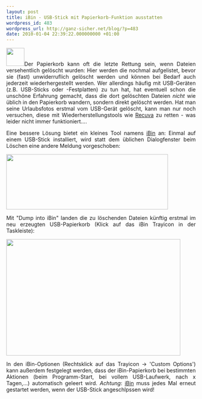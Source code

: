 ```yaml
---
layout: post
title: iBin - USB-Stick mit Papierkorb-Funktion ausstatten
wordpress_id: 483
wordpress_url: http://ganz-sicher.net/blog/?p=483
date: 2010-01-04 22:39:22.000000000 +01:00
---
```

<div class="borderimg">
<p style="text-align: justify;"><a href="http://ganz-sicher.net/blog/wp-content/uploads/iBin-icon.png"><img class="alignleft size-full wp-image-494" title="iBin icon" src="http://ganz-sicher.net/blog/wp-content/uploads/iBin-icon.png" alt="" width="48" height="48" /></a>Der Papierkorb kann oft die letzte Rettung sein, wenn Dateien versehentlich gelöscht wurden: Hier werden die nochmal aufgelistet, bevor sie (fast) unwiderruflich gelöscht werden und können bei Bedarf auch jederzeit wiederhergestellt werden. Wer allerdings häufig mit USB-Geräten (z.B. USB-Sticks oder -Festplatten) zu tun hat, hat eventuell schon die unschöne Erfahrung gemacht, dass die dort gelöschten Dateien <em>nicht</em> wie üblich in den Papierkorb wandern, sondern direkt gelöscht werden. Hat man seine Urlaubsfotos erstmal vom USB-Gerät gelöscht, kann man nur noch versuchen, diese mit Wiederherstellungstools wie <a href="http://www.piriform.com/recuva">Recuva</a> zu retten - was leider nicht immer funktioniert....<!--more--></p>
<p style="text-align: justify;">Eine bessere Lösung bietet ein kleines Tool namens <a href="http://www.autohotkey.net/~FirstToyLab/project_iBin_download.htm" target="_blank">iBin</a> an: Einmal auf einem USB-Stick installiert, wird statt dem üblichen Dialogfenster beim Löschen eine andere Meldung vorgeschoben:</p>
<p style="text-align: justify;"><img class="aligncenter size-full wp-image-486" title="ibin löschen abfrage" src="http://ganz-sicher.net/blog/wp-content/uploads/ibin-löschen-abfrage.png" alt="" width="430" height="147" /></p>
<p style="text-align: justify;">Mit "Dump into iBin" landen die zu löschenden Dateien künftig erstmal im neu erzeugten USB-Papierkorb (Klick auf das iBin Trayicon in der Taskleiste):</p>
<p style="text-align: justify;"><a href="http://ganz-sicher.net/blog/wp-content/uploads/ibin-gelöschte-dateien.png"><img class="aligncenter size-full wp-image-487" title="ibin gelöschte dateien" src="http://ganz-sicher.net/blog/wp-content/uploads/ibin-gelöschte-dateien.png" alt="" width="463" height="310" /></a></p>
<p style="text-align: justify;">In den iBin-Optionen (Rechtsklick auf das Trayicon -&gt; 'Custom Options') kann außerdem festgelegt werden, dass der iBin-Papierkorb bei bestimmten Aktionen (beim Programm-Start, bei vollem USB-Laufwerk, nach x Tagen,...) automatisch geleert wird.
<em>Achtung</em>: <a href="http://www.autohotkey.net/~FirstToyLab/project_iBin_download.htm" target="_blank">iBin</a> muss jedes Mal erneut gestartet werden, wenn der USB-Stick angeschlpssen wird!</p>

</div>

